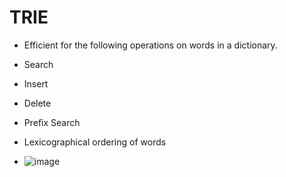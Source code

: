 # TRIE
- Efficient for the following operations on words in a dictionary.
- Search
- Insert
- Delete
- Prefix Search
- Lexicographical ordering of words

- ![image](https://i.ibb.co/sjBJDZ6/image-2022-08-01-211300623.png)